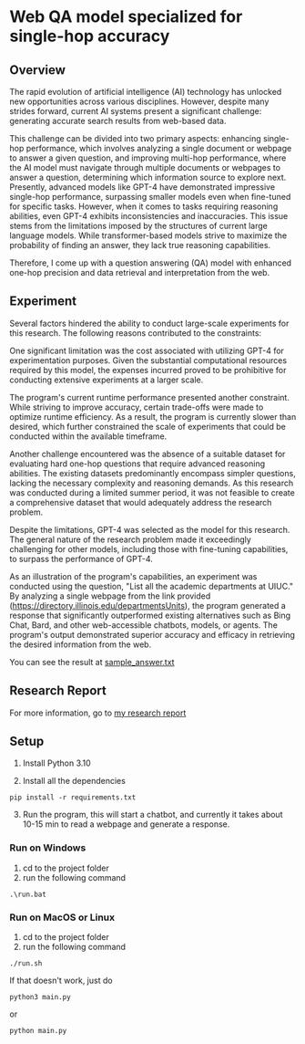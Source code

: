 # Web QA model specialized for single-hop accuracy

## Overview
The rapid evolution of artificial intelligence (AI) technology has unlocked new opportunities across various disciplines. However, despite many strides forward, current AI systems present a significant challenge: generating accurate search results from web-based data.

This challenge can be divided into two primary aspects: enhancing single-hop performance, which involves analyzing a single document or webpage to answer a given question, and improving multi-hop performance, where the AI model must navigate through multiple documents or webpages to answer a question, determining which information source to explore next. Presently, advanced models like GPT-4 have demonstrated impressive single-hop performance, surpassing smaller models even when fine-tuned for specific tasks. However, when it comes to tasks requiring reasoning abilities, even GPT-4 exhibits inconsistencies and inaccuracies. This issue stems from the limitations imposed by the structures of current large language models. While transformer-based models strive to maximize the probability of finding an answer, they lack true reasoning capabilities.

Therefore, I come up with a question answering (QA) model with enhanced one-hop precision and data retrieval and interpretation from the web.

## Experiment
Several factors hindered the ability to conduct large-scale experiments for this research. The following reasons contributed to the constraints:

One significant limitation was the cost associated with utilizing GPT-4 for experimentation purposes. Given the substantial computational resources required by this model, the expenses incurred proved to be prohibitive for conducting extensive experiments at a larger scale.

The program's current runtime performance presented another constraint. While striving to improve accuracy, certain trade-offs were made to optimize runtime efficiency. As a result, the program is currently slower than desired, which further constrained the scale of experiments that could be conducted within the available timeframe.

Another challenge encountered was the absence of a suitable dataset for evaluating hard one-hop questions that require advanced reasoning abilities. The existing datasets predominantly encompass simpler questions, lacking the necessary complexity and reasoning demands. As this research was conducted during a limited summer period, it was not feasible to create a comprehensive dataset that would adequately address the research problem.

Despite the limitations, GPT-4 was selected as the model for this research. The general nature of the research problem made it exceedingly challenging for other models, including those with fine-tuning capabilities, to surpass the performance of GPT-4.

As an illustration of the program's capabilities, an experiment was conducted using the question, "List all the academic departments at UIUC." By analyzing a single webpage from the link provided (https://directory.illinois.edu/departmentsUnits), the program generated a response that significantly outperformed existing alternatives such as Bing Chat, Bard, and other web-accessible chatbots, models, or agents. The program's output demonstrated superior accuracy and efficacy in retrieving the desired information from the web.

You can see the result at [sample_answer.txt](sample_answer.txt)

## Research Report
For more information, go to [my research report](research_report.pdf)

## Setup
1. Install Python 3.10

2. Install all the dependencies
```console
pip install -r requirements.txt
```
3. Run the program, this will start a chatbot, and currently it takes about 10-15 min to read a webpage and generate a response.
### Run on Windows
1. cd to the project folder
2. run the following command
```console
.\run.bat
```

### Run on MacOS or Linux
1. cd to the project folder
2. run the following command
```console
./run.sh
```

If that doesn't work, just do
```console
python3 main.py
```
or
```console
python main.py
```
